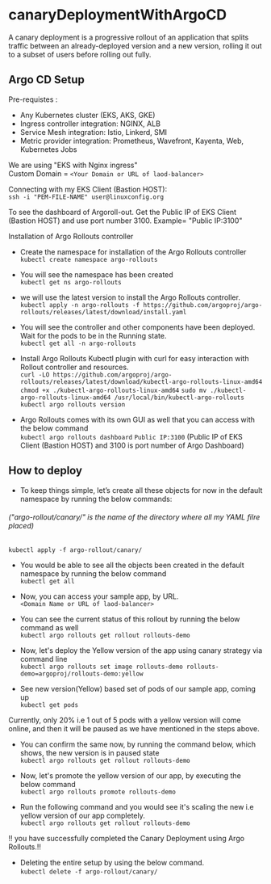 # canaryDeploymentWithArgoCD
A canary deployment is a progressive rollout of an application that splits traffic between an already-deployed version and a new version, rolling it out to a subset of users before rolling out fully. </br>

## Argo CD Setup
Pre-requistes : </br>
- Any Kubernetes cluster (EKS, AKS, GKE)  
- Ingress controller integration: NGINX, ALB 
- Service Mesh integration: Istio, Linkerd, SMI
- Metric provider integration: Prometheus, Wavefront, Kayenta, Web, Kubernetes Jobs

We are using "EKS with Nginx ingress"</br>
Custom Domain = ```<Your Domain or URL of laod-balancer>```


Connecting with my EKS Client (Bastion HOST): </br>
 ```ssh -i "PEM-FILE-NAME" user@linuxconfig.org```


To see the dashboard of Argoroll-out. Get the Public IP of EKS Client (Bastion HOST) and use port number 3100. Example= "Public IP:3100" </br>

Installation of Argo Rollouts controller </br>

- Create the namespace for installation of the Argo Rollouts controller </br>
```kubectl create namespace argo-rollouts```

- You will see the namespace has been created </br>
```kubectl get ns argo-rollouts```

- we will use the latest version to install the Argo Rollouts controller. </br>
```kubectl apply -n argo-rollouts -f https://github.com/argoproj/argo-rollouts/releases/latest/download/install.yaml```

- You will see the controller and other components have been deployed. Wait for the pods to be in the Running state. </br>
```kubectl get all -n argo-rollouts```

- Install Argo Rollouts Kubectl plugin with curl for easy interaction with Rollout controller and resources. </br>
```curl -LO https://github.com/argoproj/argo-rollouts/releases/latest/download/kubectl-argo-rollouts-linux-amd64```
```chmod +x ./kubectl-argo-rollouts-linux-amd64```
```sudo mv ./kubectl-argo-rollouts-linux-amd64 /usr/local/bin/kubectl-argo-rollouts```
```kubectl argo rollouts version```

- Argo Rollouts comes with its own GUI as well that you can access with the below command </br>
```kubectl argo rollouts dashboard```
  ```Public IP:3100``` (Public IP of EKS Client (Bastion HOST) and 3100 is port number of Argo Dashboard) </br>

## How to deploy 

- To keep things simple, let’s create all these objects for now in the default namespace by running the below commands: </br>
######  ("argo-rollout/canary/" is the name of the directory  where all my YAML filre placed) </br>
   ```kubectl apply -f argo-rollout/canary/```

- You would be able to see all the objects been created in the default namespace by running the below command </br>
```kubectl get all```

- Now, you can access your sample app, by URL. </br>
```<Domain Name or URL of laod-balancer>```

- You can see the current status of this rollout by running the below command as well </br>
```kubectl argo rollouts get rollout rollouts-demo```

- Now, let's deploy the Yellow version of the app using canary strategy via command line </br>
```kubectl argo rollouts set image rollouts-demo rollouts-demo=argoproj/rollouts-demo:yellow```

- See new version(Yellow) based set of pods of our sample app, coming up </br>
```kubectl get pods```

Currently, only 20% i.e 1 out of 5 pods with a yellow version will come online, and then it will be paused as we have mentioned in the steps above. 


- You can confirm the same now, by running the command below, which shows, the new version is in paused state </br>
```kubectl argo rollouts get rollout rollouts-demo```

- Now, let's promote the yellow version of our app, by executing the below command </br>
```kubectl argo rollouts promote rollouts-demo```

- Run the following command and you would see it's scaling the new i.e yellow version of our app completely.</br>
```kubectl argo rollouts get rollout rollouts-demo```

!! you have successfully completed the Canary Deployment using Argo Rollouts.!! </br>

- Deleting the entire setup by using the below command. </br>
```kubectl delete -f argo-rollout/canary/```
